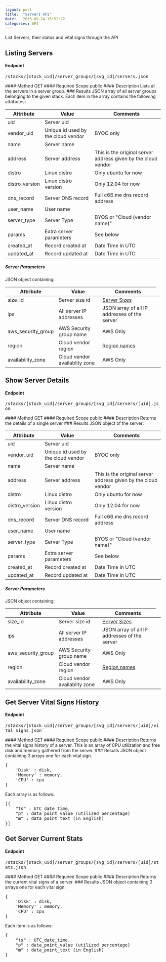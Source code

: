 ```yaml
---
layout: post
title:  "Servers API"
date:   2013-09-24 10:51:22
categories: API
---
```


<p class="lead">List Servers, their status and vital signs through the API</p>

## Listing Servers
#### Endpoint
<p><kbd>/stacks/[stack_uid]/server_groups/[svg_id]/servers.json</kbd></p>
#### Method
GET
#### Required Scope
public
#### Description
Lists all the servers in a server group.
### Results
JSON array of all server groups belonging to the given stack.
Each item in the array contains the following attributes:
<table class="table table-bordered table-striped">
	<thead>
		<tr>
			<th>Attribute</th>
			<th>Value</th>
			<th>Comments</th>
		</tr>
  </thead>
	<tbody>
		<tr><td>uid</td><td>Server uid</td><td></td></tr>
		<tr><td>vendor_uid</td><td>Unique id used by the cloud vendor</td><td>BYOC only</td></tr>
		<tr><td>name</td><td>Server name</td><td></td></tr>
		<tr><td>address</td><td>Server address</td><td>This is the original server address given by the cloud vendor</td></tr>
		<tr><td>distro</td><td>Linux distro</td><td>Only ubuntu for now</td></tr>
		<tr><td>distro_version</td><td>Linux distro version</td><td>Only 12.04 for now</td></tr>
		<tr><td>dns_record</td><td>Server DNS record</td><td>Full c66.me dns record address</td></tr>
		<tr><td>user_name</td><td>User name</td><td></td></tr>
		<tr><td>server_type</td><td>Server Type</td><td>BYOS or "Cloud (vendor name)"</td></tr>
		<tr><td>params</td><td>Extra server parameters</td><td>See below</td></tr>
		<tr><td>created_at</td><td>Record created at</td><td>Date Time in UTC</td></tr>
		<tr><td>updated_at</td><td>Record updated at</td><td>Date Time in UTC</td></tr>
	</tbody>
</table>

##### Server Parameters

JSON object containing:
<table class="table table-bordered table-striped">
	<thead>
		<tr>
			<th>Attribute</th>
			<th>Value</th>
			<th>Comments</th>
		</tr>
  </thead>
	<tbody>
		<tr><td>size_id</td><td>Server size id</td><td><a href="/help/instance_names">Server Sizes</a></td></tr>
		<tr><td>ips</td><td>All server IP addresses</td><td>JSON array of all IP addresses of the server</td></tr>
		<tr><td>aws_security_group</td><td>AWS Security group name</td><td>AWS Only</td></tr>
		<tr><td>region</td><td>Cloud vendor region</td><td><a href="/help/instance_regions">Region names</a></td></tr>
		<tr><td>availability_zone</td><td>Cloud vendor availablity zone</td><td>AWS Only</td><td></td></tr>
	</tbody>
</table>

## Show Server Details
#### Endpoint
<p><kbd>/stacks/[stack_uid]/server_groups/[svg_id]/servers/[uid].json</kbd></p>
#### Method
GET
#### Required Scope
public
#### Description
Returns the details of a single server
### Results
JSON object of the server:
<table class="table table-bordered table-striped">
	<thead>
		<tr>
			<th>Attribute</th>
			<th>Value</th>
			<th>Comments</th>
		</tr>
  </thead>
	<tbody>
		<tr><td>uid</td><td>Server uid</td><td></td></tr>
		<tr><td>vendor_uid</td><td>Unique id used by the cloud vendor</td><td>BYOC only</td></tr>
		<tr><td>name</td><td>Server name</td><td></td></tr>
		<tr><td>address</td><td>Server address</td><td>This is the original server address given by the cloud vendor</td></tr>
		<tr><td>distro</td><td>Linux distro</td><td>Only ubuntu for now</td></tr>
		<tr><td>distro_version</td><td>Linux distro version</td><td>Only 12.04 for now</td></tr>
		<tr><td>dns_record</td><td>Server DNS record</td><td>Full c66.me dns record address</td></tr>
		<tr><td>user_name</td><td>User name</td><td></td></tr>
		<tr><td>server_type</td><td>Server Type</td><td>BYOS or "Cloud (vendor name)"</td></tr>
		<tr><td>params</td><td>Extra server parameters</td><td>See below</td></tr>
		<tr><td>created_at</td><td>Record created at</td><td>Date Time in UTC</td></tr>
		<tr><td>updated_at</td><td>Record updated at</td><td>Date Time in UTC</td></tr>
	</tbody>
</table>

##### Server Parameters

JSON object containing:
<table class="table table-bordered table-striped">
	<thead>
		<tr>
			<th>Attribute</th>
			<th>Value</th>
			<th>Comments</th>
		</tr>
  </thead>
	<tbody>
		<tr><td>size_id</td><td>Server size id</td><td><a href="/help/instance_names">Server Sizes</a></td></tr>
		<tr><td>ips</td><td>All server IP addresses</td><td>JSON array of all IP addresses of the server</td></tr>
		<tr><td>aws_security_group</td><td>AWS Security group name</td><td>AWS Only</td></tr>
		<tr><td>region</td><td>Cloud vendor region</td><td><a href="/help/instance_regions">Region names</a></td></tr>
		<tr><td>availability_zone</td><td>Cloud vendor availablity zone</td><td>AWS Only</td><td></td></tr>
	</tbody>
</table>

## Get Server Vital Signs History
#### Endpoint
<p><kbd>/stacks/[stack_uid]/server_groups/[svg_id]/servers/[uid]/vital_signs.json</kbd></p>
#### Method
GET
#### Required Scope
public
#### Description
Returns the vital signs history of a server. This is an array of CPU utilization and free disk and memory gathered from the server.
### Results
JSON object containing 3 arrays one for each vital sign.
<pre class="terminal-commands">
{
	'Disk' : disk,
	'Memory' : memory,
	'CPU' : cpu
}
</pre>

Each array is as follows:

<pre class="terminal-commands">
[{
	"ts" : UTC_date_time,
	"p" : data_point_value (utilized percentage)
	"m" : data_point_text (in English)
}]
</pre>

## Get Server Current Stats
#### Endpoint
<p><kbd>/stacks/[stack_uid]/server_groups/[svg_id]/servers/[uid]/stats.json</kbd></p>
#### Method
GET
#### Required Scope
public
#### Description
Returns the current vital signs of a server.
### Results
JSON object containing 3 arrays one for each vital sign.
<pre class="terminal-commands">
{
	'Disk' : disk,
	'Memory' : memory,
	'CPU' : cpu
}
</pre>

Each item is as follows:

<pre class="terminal-commands">
{
	"ts" : UTC_date_time,
	"p" : data_point_value (utilized percentage)
	"m" : data_point_text (in English)
}
</pre>
